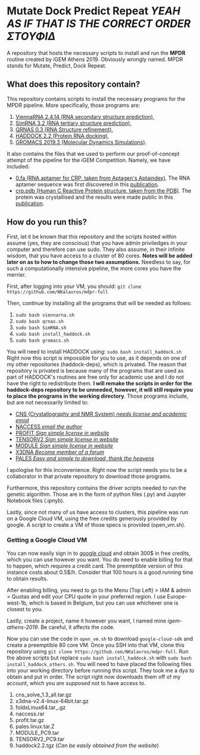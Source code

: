 # Mutate Dock Predict Repeat *YEAH AS IF THAT IS THE CORRECT ORDER ΣΤΟΥΦΙΔ*

A repository that hosts the necessary scripts to install and run the **MPDR** routine created by iGEM Athens 2019. Obviously wrongly named. MPDR stands for Mutate, Predict, Dock Repeat.

## What does this repository contain?

This repository contains scripts to install the necessary programs for the MPDR pipeline. More specifically, those programs are:
1. [ViennaRNA 2.4.14 (RNA secondary structure prediction)](https://www.tbi.univie.ac.at/RNA/),
2. [SimRNA 3.2 (RNA tertiary structure prediction)](http://genesilico.pl/software/stand-alone/simrna),
3. [QRNAS 0.3 (RNA Structure refinement)](http://genesilico.pl/software/stand-alone/qrnas),
4. [HADDOCK 2.2 (Protein RNA docking)](https://haddock.science.uu.nl/),
5. [GROMACS 2019.3 (Molecular Dynamics Simulations)](http://manual.gromacs.org/documentation/).

It also contains the files that we used to perform our proof-of-concept attempt of the pipeline for the iGEM Competition. Namely, we have included:

 * [0.fa (RNA aptamer for CRP, taken from Aptagen's Aptaindex)](https://www.aptagen.com/aptamer/454/c-reactive-protein). The RNA aptamer sequence was first discovered in this [publication](https://www.ncbi.nlm.nih.gov/pubmed/18066708).
 * [crp.pdb (Human C Reactive Protein structure, taken from the PDB)](http://www.rcsb.org/structure/3L2Y). The protein was crystallised and the results were made public in this [publication](https://onlinelibrary.wiley.com/doi/epdf/10.1002/jmr.1090?referrer_access_token=sCYf1bjtd5G3z-Fs9O5ynk4keas67K9QMdWULTWMo8NPWaA9ORSiI17d0BpvTifVHxZkwXwvCzEhmceJ7stFO0NuRjCXufzUtqKZ24G6rqaKDHgM0tCLQz3d-BVg64eRPVkHgwVozjfwmMshYhfwRw%3D%3D).

## How do you run this?

First, let it be known that this repository and the scripts hosted within assume (yes, they are conscious) that you have admin priviledges in your computer and therefore can use sudo. They also assume, in their infinite wisdom, that you have access to a cluster of 80 cores. **Notes will be added later on as to how to change those two assumptions.** Needless to say, for such a computationally intensive pipeline, the more cores you have the merrier.

First, after logging into your VM, you should: `git clone https://github.com/NKalavros/mdpr-full`

Then, continue by installing all the programs that will be needed as follows:
1. ` sudo bash viennarna.sh `
2. ` sudo bash qrnas.sh `
3. ` sudo bash SimRNA.sh `
4. ` sudo bash install_haddock.sh `
5. ` sudo bash gromacs.sh `

You will need to install HADDOCK using:
` sudo bash install_haddock.sh `
Right now this script is impossible for you to use, as it depends on one of my other repositories (haddock-deps), which is privated. The reason that repository is privated is because many of the programs that are used as part of HADDOCK's routines are free only for academic use and I do not have the right to redistribute them. **I will remake the scripts in order for the haddock-deps repository to be unneeded, however, it will still require you to place the programs in the working directory**. Those programs include, but are not necessarily limited to:

* [CNS (Crystallography and NMR System) *needs license and academic emial*](https://www.mrc-lmb.cam.ac.uk/public/xtal/doc/cns/cns_1.3/main/frame.html)
* [NACCESS *email the author*](http://wolf.bms.umist.ac.uk/naccess)
* [PROFIT *Sign simple license in website*](http://www.bioinf.org.uk/software/)
* [TENSORV2 *Sign simple license in website*](http://www.ibs.fr/research/scientific-output/software/tensor/?lang=en)
* [MODULE *Sign simple license in website*](http://www.ibs.fr/research/scientific-output/software/module/?lang=en)
* [X3DNA *Become member of a forum*](http://forum.x3dna.org/site-announcements/download-instructions/)
* [PALES *Easy and simple to download, thank the heavens*](https://spin.niddk.nih.gov/bax/software/PALES/index.html)

I apologise for this inconvenience. Right now the script needs you to be a collaborator in that private repository to download those programs.

Furthermore, this repository contains the driver scripts needed to run the genetic algorithm. Those are in the form of python files (.py) and Jupyter Notebook files (.ipnyb).

Lastly, since not many of us have access to clusters, this pipeline was run on a Google Cloud VM, using the free credits generously provided by google. A script to create a VM of those specs is provided (open_vm.sh).

### Getting a Google Cloud VM

You can now easily sign in to [google cloud](https://cloud.google.com/) and obtain 300$ in free credits, which you can use however you want. You do need to enable billing for that to happen, which requires a credit card. The preemptible version of this instance costs about 0.5$/h. Consider that 100 hours is a good running time to obtain results.

After enabling billing, you need to go to the Menu (Top Left) > IAM & admin > Quotas and edit your CPU quote in your preferred region. I use Europe-west-1b, which is based in Belgium, but you can use whichever one is closest to you.

Lastly, create a project, name it however you want, I named mine *igem-athens-2019*. Be careful, it affects the code.

Now you can use the code in `open_vm.sh` to download `google-cloud-sdk` and create a preemptible 80 core VM. Once you SSH into that VM, clone this repository using `git clone https://github.com/NKalavros/mdpr-full`. Run the above scripts but replace ` sudo bash install_haddock.sh ` with ` sudo bash install_haddock_others.sh `. You will need to have placed the following files into your working directory before running this script. They took me a dya to obtain and put in order. The script right now downloads them off of my account, which you *are supposed* not to have access to.
1. cns_solve_1.3_all.tar.gz
2. x3dna-v2.4-linux-64bit.tar.gz
3. foldxLinux64.tar_.gz
4. naccess.rar
5. profit.tar.gz
6. pales.linux.tar.Z
7. MODULE_PC9.tar
8. TENSORV2_PC9.tar
9. haddock2.2.tgz (*Can be easily obtained from the website*)
